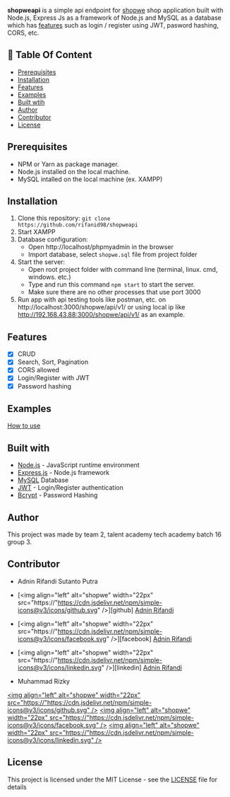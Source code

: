 **shopweapi** is a simple api endpoint for [shopwe](https://github.com/rifanid98/shopwe) shop application built with Node.js, Express Js as a framework of Node.js and MySQL as a database which has [features](https://github.com/rifanid98/#features) such as login / register using JWT, pasword hashing, CORS, etc.

## :memo: Table Of Content

-   [Prerequisites](#prerequisites)
-   [Installation](#installation)
-   [Features](#features)
-   [Examples](#examples)
-   [Built wtih](#features)
-   [Author](#author)
-   [Contributor](#contributor)
-   [License](#license)

## Prerequisites

-   NPM or Yarn as package manager.
-   Node.js installed on the local machine.
-   MySQL intalled on the local machine (ex. XAMPP)

## Installation

1. Clone this repository:
   `git clone https://github.com/rifanid98/shopweapi`
2. Start XAMPP
3. Database configuration:
    - Open http://localhost/phpmyadmin in the browser
    - Import database, select `shopwe.sql` file from project folder
4. Start the server:
    - Open root project folder with command line (terminal, linux. cmd, windows. etc.)
    - Type and run this command `npm start` to start the server.
    - Make sure there are no other processes that use port 3000
5. Run app with api testing tools like postman, etc. on http://localhost:3000/shopwe/api/v1/ or using local ip like http://192.168.43.88:3000/shopwe/api/v1/ as an example.

## Features

-   [x] CRUD
-   [x] Search, Sort, Pagination
-   [x] CORS allowed
-   [x] Login/Register with JWT
-   [x] Password hashing

## Examples

[How to use](https://github.com/rifanid98/shopweapi/blob/master/examples.md)

## Built with

-   [Node.js](http://nodejs.org/) - JavaScript runtime environment
-   [Express.js](https://expressjs.com/) - Node.js framework
-   [MySQL](https://www.mysql.com/) Database
-   [JWT](https://jwt.io/) - Login/Register authentication
-   [Bcrypt](https://github.com/kelektiv/node.bcrypt.js) - Password Hashing

## Author

This project was made by team 2, talent academy tech academy batch 16 group 3.

## Contributor

-   Adnin Rifandi Sutanto Putra
-   [<img align="left" alt="shopwe" width="22px" src="https://"https://cdn.jsdelivr.net/npm/simple-icons@v3/icons/github.svg" />][github] [Adnin Rifandi](https://github.com/rifanid98)
-   [<img align="left" alt="shopwe" width="22px" src="https://"https://cdn.jsdelivr.net/npm/simple-icons@v3/icons/facebook.svg" />][facebook] [Adnin Rifandi](https://https://web.facebook.com/adnin.rifandi754)
-   [<img align="left" alt="shopwe" width="22px" src="https://"https://cdn.jsdelivr.net/npm/simple-icons@v3/icons/linkedin.svg" />][linkedin] [Adnin Rifandi](https://www.linkedin.com/in/adnin-rifandi/)

-   Muhammad Rizky

[<img align="left" alt="shopwe" width="22px" src="https://"https://cdn.jsdelivr.net/npm/simple-icons@v3/icons/github.svg" />](https://github.com/rifanid98)
[<img align="left" alt="shopwe" width="22px" src="https://"https://cdn.jsdelivr.net/npm/simple-icons@v3/icons/facebook.svg" />](https://https://web.facebook.com/adnin.rifandi754)
[<img align="left" alt="shopwe" width="22px" src="https://"https://cdn.jsdelivr.net/npm/simple-icons@v3/icons/linkedin.svg" />](https://www.linkedin.com/in/adnin-rifandi/)

## License

This project is licensed under the MIT License - see the [LICENSE](https://github.com/rifanid98/shopweapi/blob/master/LICENSE) file for details
